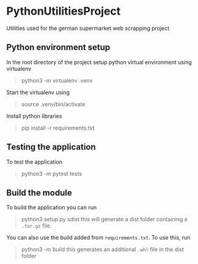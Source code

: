 # PythonUtilitiesProject

Utilities used for the german supermarket web scrapping project

## Python environment setup
In the root directory of the project setup python virtual environment using virtualenv
>  python3 -m virtualenv .venv

Start the virtualenv using
> source .venv/bin/activate

Install python libraries
> pip install -r requirements.txt

## Testing the application
To test the application
> python3 -m pytest tests

## Build the module
To build the application you can run
> python3 setup.py sdist
this will generate a dist folder containing a `.tar.gz` file.

You can also use the build added from `requirements.txt`. To use this, run
> python3 -m build
this generates an additional `.whl` file in the dist folder


